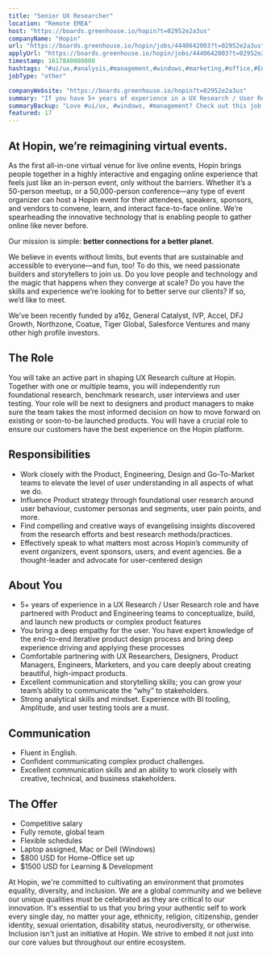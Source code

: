 ```yaml
---
title: "Senior UX Researcher"
location: "Remote EMEA"
host: "https://boards.greenhouse.io/hopin?t=02952e2a3us"
companyName: "Hopin"
url: "https://boards.greenhouse.io/hopin/jobs/4440642003?t=02952e2a3us"
applyUrl: "https://boards.greenhouse.io/hopin/jobs/4440642003?t=02952e2a3us#app"
timestamp: 1617840000000
hashtags: "#ui/ux,#analysis,#management,#windows,#marketing,#office,#English"
jobType: "other"

companyWebsite: "https://boards.greenhouse.io/hopin?t=02952e2a3us"
summary: "If you have 5+ years of experience in a UX Research / User Research role and have partnered with Product and Engineering teams to conceptualize, build, and launch new products or complex product features, Hopin is looking for someone with your knowledge."
summaryBackup: "Love #ui/ux, #windows, #management? Check out this job post!"
featured: 17
---
```


## At Hopin, we’re reimagining virtual events.

As the first all-in-one virtual venue for live online events, Hopin brings people together in a highly interactive and engaging online experience that feels just like an in-person event, only without the barriers. Whether it’s a 50-person meetup, or a 50,000-person conference—any type of event organizer can host a Hopin event for their attendees, speakers, sponsors, and vendors to convene, learn, and interact face-to-face online. We’re spearheading the innovative technology that is enabling people to gather online like never before.

Our mission is simple: **better connections for a better planet**. 

We believe in events without limits, but events that are sustainable and accessible to everyone—and fun, too! To do this, we need passionate builders and storytellers to join us. Do you love people and technology and the magic that happens when they converge at scale? Do you have the skills and experience we’re looking for to better serve our clients? If so, we’d like to meet.

We’ve been recently funded by a16z, General Catalyst, IVP, Accel, DFJ Growth, Northzone, Coatue, Tiger Global, Salesforce Ventures and many other high profile investors.

## The Role

You will take an active part in shaping UX Research culture at Hopin. Together with one or multiple teams, you will independently run foundational research, benchmark research, user interviews and user testing. Your role will be next to designers and product managers to make sure the team takes the most informed decision on how to move forward on existing or soon-to-be launched products. You will have a crucial role to ensure our customers have the best experience on the Hopin platform. 

## Responsibilities

*   Work closely with the Product, Engineering, Design and Go-To-Market teams to elevate the level of user understanding in all aspects of what we do.
*   Influence Product strategy through foundational user research around user behaviour, customer personas and segments, user pain points, and more. 
*   Find compelling and creative ways of evangelising insights discovered from the research efforts and best research methods/practices.
*   Effectively speak to what matters most across Hopin’s community of event organizers, event sponsors, users, and event agencies. Be a thought-leader and advocate for user-centered design

## About You

*   5+ years of experience in a UX Research / User Research role and have partnered with Product and Engineering teams to conceptualize, build, and launch new products or complex product features
*   You bring a deep empathy for the user. You have expert knowledge of the end-to-end iterative product design process and bring deep experience driving and applying these processes
*   Comfortable partnering with UX Researchers, Designers, Product Managers, Engineers, Marketers, and you care deeply about creating beautiful, high-impact products.
*   Excellent communication and storytelling skills; you can grow your team’s ability to communicate the “why” to stakeholders.
*   Strong analytical skills and mindset. Experience with BI tooling, Amplitude, and user testing tools are a must.

## Communication

*   Fluent in English.
*   Confident communicating complex product challenges.
*   Excellent communication skills and an ability to work closely with creative, technical, and business stakeholders.

## The Offer

*   Competitive salary
*   Fully remote, global team
*   Flexible schedules
*   Laptop assigned, Mac or Dell (Windows)
*   $800 USD for Home-Office set up
*   $1500 USD for Learning & Development

At Hopin, we're committed to cultivating an environment that promotes equality, diversity, and inclusion. We are a global community and we believe our unique qualities must be celebrated as they are critical to our innovation. It's essential to us that you bring your authentic self to work every single day, no matter your age, ethnicity, religion, citizenship, gender identity, sexual orientation, disability status, neurodiversity, or otherwise. Inclusion isn't just an initiative at Hopin. We strive to embed it not just into our core values but throughout our entire ecosystem.
